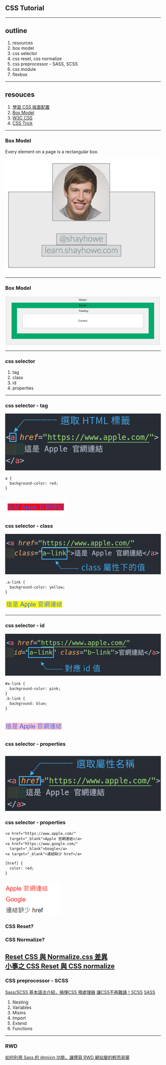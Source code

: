 ## CSS Tutorial
---
## outline
1. resources
2. box model
3. css selector
4. css reset, css normalize
5. css preprocessor - SASS, SCSS
6. css module
7. flexbox
---
## resouces
1. [學習 CSS 版面配置](https://zh-tw.learnlayout.com/)
2. [Box Model](https://learn.shayhowe.com/html-css/opening-the-box-model/)
3. [W3C CSS](https://www.w3schools.com/css/default.asp)
4. [CSS Trick](https://css-tricks.com/)

---
### Box Model
Every element on a page is a rectangular box.

![Image](/assets/imgs/box-model.PNG)

---
### Box Model

![Image](/assets/imgs/box-model-w3c.PNG)

---
### css selector
1. tag
2. class
3. id
4. properties
---
### css selector - tag

![img](/assets/imgs/css-selector-tag.PNG)
```
a {
  background-color: red;
}
```

![image](/assets/imgs/apple-link.PNG)
---
### css selector - class

![img](/assets/imgs/css-selector-class.PNG)
```
.a-link {
  background-color: yellow;
}
```

![img](/assets/imgs/apple-link-bg-yellow.PNG)

---
### css selector - id
![img](/assets/imgs/css-selector-id.PNG)

```
#a-link {
  background-color: pink;
}
.b-link {
  background: blue;
}
```

![img](/assets/imgs/apple-pink.PNG)
---
### css selector - properties

![img](/assets/imgs/css-selector-properties.PNG)
---
### css selector - properties

```
<a href="https://www.apple.com/"
  target="_blank">Apple 官網連結</a>
<a href="https://www.google.com/"
  target="_blank">Google</a>
<a target="_blank">連結缺少 href</a>
```
```
[href] {
  color: red;
}
```
![img](/assets/imgs/css-properties-style.PNG)
---
### CSS Reset?
### CSS Normalize?

[Reset CSS 與 Normalize.css 差異](https://israynotarray.com/css/20210807/3641451940/)  
[小事之 CSS Reset 與 CSS normalize](https://ithelp.ithome.com.tw/articles/10196528)
---
### CSS preprocessor - SCSS
[Sass/SCSS 基本語法介紹，搞懂CSS 預處理器](https://tw.alphacamp.co/blog/css-preprocessor-sass-scss)
[讓CSS不再難讀！SCSS](https://medium.com/andy-blog/day05-%E8%AE%93css%E4%B8%8D%E5%86%8D%E9%9B%A3%E8%AE%80-scss-6e46261a42b5)
[SASS](https://www.sassmeister.com/)

1. Nesting
2. Variables
3. Mixins
4. Import
5. Extend
6. Functions


---
### RWD
[如何利用 Sass 的 @mixin 功能，讓撰寫 RWD 網站變的輕而易舉](https://medium.com/@wywsmail/%E5%A6%82%E4%BD%95%E5%88%A9%E7%94%A8-sass-%E7%9A%84-mixin-%E5%8A%9F%E8%83%BD-%E8%AE%93%E6%92%B0%E5%AF%AB-rwd-%E7%B6%B2%E7%AB%99%E8%AE%8A%E7%9A%84%E8%BC%95%E8%80%8C%E6%98%93%E8%88%89-d44912b01f3c)